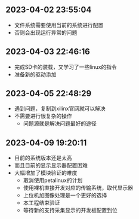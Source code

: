## 2023-04-02 23:55:04
* 文件系统需要使用当前的系统进行配置
* 否则会出现运行异常的问题

## 2023-04-03 22:46:16
* 完成SD卡的装载，又学习了一些linux的指令
* 准备新的驱动添加

## 2023-04-05 22:48:29
* 遇到问题，复制到xilinx官网就可以解决
* 不需要进行很复杂的操作
    * 问题源就是解决问题最好的途径
    
## 2023-04-09 19:20:11
* 目前的系统版本还是太高 
* 而且目前的显示显示器配置困难
* 大幅增加了模块验证的难度
    * 取消使用petalinux的计划
    * 使用裸机直接开发对应的传输系统，取代显示器
    * 上位机加图像处理是一个更好的选择
    * 本工程结束验证
    * 等待新的支持采集显示的开发板配置到位
    


